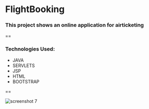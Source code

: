 # FlightBooking
### This project shows an online application for airticketing
==
### Technologies Used:

 - JAVA
 - SERVLETS
 - JSP
 - HTML
 - BOOTSTRAP
 
== 

![screenshot 7](https://cloud.githubusercontent.com/assets/23045744/22237402/8beb5ea6-e231-11e6-8c2f-9e0d0adb3c67.png)
